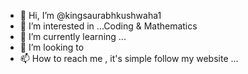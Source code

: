 - 👋 Hi, I’m @kingsaurabhkushwaha1
- 👀 I’m interested in ...Coding & Mathematics
- 🌱 I’m currently learning ...
- 💞️ I’m looking to  
- 📫 How to reach me , it's simple follow my website ...

<!---
kingsaurabhkushwaha1/kingsaurabhkushwaha1 is a ✨ special ✨ repository because its `README.md` (this file) appears on your GitHub profile.
You can click the Preview link to take a look at your changes.
--->
